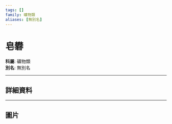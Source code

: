 ```yaml
---
tags: []
family: 礦物類
aliases: [無別名]
---
```


# 皂礬

**科屬**: 礦物類  
**別名**: 無別名  

---

## 詳細資料


---

## 圖片

